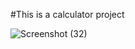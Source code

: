 #This is a calculator project


![Screenshot (32)](https://github.com/RoshanDorkhande/calculator-using-CSS/assets/70069046/36aac152-5e5b-48bc-a392-5654bc107d63)

